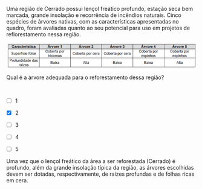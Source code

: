 

Uma região de Cerrado possui lençol freático profundo, estação seca bem marcada, grande insolação e recorrência de incêndios naturais. Cinco espécies de árvores nativas, com as características apresentadas no quadro, foram avaliadas quanto ao seu potencial para uso em projetos de reflorestamento nessa região.

![](4c3c4e5a-a455-e59b-ef89-b53ec3f60fd5.png)

Qual é a árvore adequada para o reforestamento dessa região?

 



- [ ] 1
- [x] 2
- [ ] 3
- [ ] 4
- [ ] 5


Uma vez que o lençol freático da área a ser reforestada (Cerrado) é profundo, além da grande insolação típica da região, as árvores escolhidas devem ser dotadas, respectivamente, de raízes profundas e de folhas ricas em cera.
